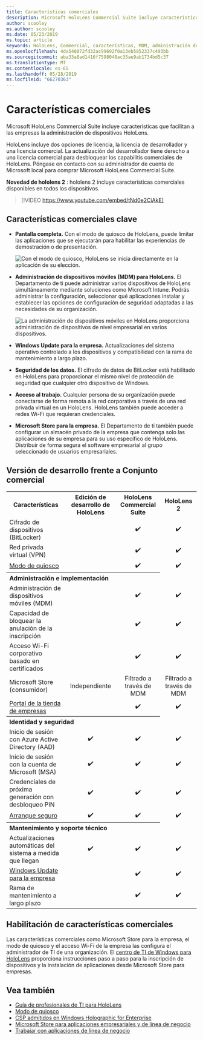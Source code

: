 ```yaml
---
title: Características comerciales
description: Microsoft HoloLens Commercial Suite incluye características que facilitan a las empresas la administración de dispositivos HoloLens.  HoloLens 2 se equipa con características comerciales de forma predeterminada.
author: scooley
ms.author: scooley
ms.date: 05/23/2019
ms.topic: article
keywords: HoloLens, Commercial, características, MDM, administración de dispositivos móviles, modo de quiosco
ms.openlocfilehash: 4da540072fd32ac99692f0a13eb5852337c493bb
ms.sourcegitcommit: aba33a8ad1416f7598048ac35ae9ab1734bd5c37
ms.translationtype: MT
ms.contentlocale: es-ES
ms.lasthandoff: 05/28/2019
ms.locfileid: "66270363"
---
```

# <a name="commercial-features"></a>Características comerciales

Microsoft HoloLens Commercial Suite incluye características que facilitan a las empresas la administración de dispositivos HoloLens.

HoloLens incluye dos opciones de licencia, la licencia de desarrollador y una licencia comercial.  La actualización del desarrollador tiene derecho a una licencia comercial para desbloquear los capabilitis comerciales de HoloLens.  Póngase en contacto con su administrador de cuenta de Microsoft local para comprar Microsoft HoloLens Commercial Suite.

**Novedad de hololens 2** : hololens 2 incluye características comerciales disponibles en todos los dispositivos.

>[!VIDEO https://www.youtube.com/embed/tNd0e2CiAkE]

## <a name="key-commercial-features"></a>Características comerciales clave

* **Pantalla completa.** Con el modo de quiosco de HoloLens, puede limitar las aplicaciones que se ejecutarán para habilitar las experiencias de demostración o de presentación.

  ![Con el modo de quiosco, HoloLens se inicia directamente en la aplicación de su elección.](images/201608-kioskmode-400px.png)

* **Administración de dispositivos móviles (MDM) para HoloLens.** El Departamento de ti puede administrar varios dispositivos de HoloLens simultáneamente mediante soluciones como Microsoft Intune. Podrás administrar la configuración, seleccionar qué aplicaciones instalar y establecer las opciones de configuración de seguridad adaptadas a las necesidades de su organización.

  ![La administración de dispositivos móviles en HoloLens proporciona administración de dispositivos de nivel empresarial en varios dispositivos.](images/201608-enterprisemanagement-400px.png)
   
* **Windows Update para la empresa.** Actualizaciones del sistema operativo controlado a los dispositivos y compatibilidad con la rama de mantenimiento a largo plazo.
* **Seguridad de los datos.** El cifrado de datos de BitLocker está habilitado en HoloLens para proporcionar el mismo nivel de protección de seguridad que cualquier otro dispositivo de Windows.
* **Acceso al trabajo.** Cualquier persona de su organización puede conectarse de forma remota a la red corporativa a través de una red privada virtual en un HoloLens. HoloLens también puede acceder a redes Wi-Fi que requieran credenciales.
* **Microsoft Store para la empresa.** El Departamento de ti también puede configurar un almacén privado de la empresa que contenga solo las aplicaciones de su empresa para su uso específico de HoloLens. Distribuir de forma segura el software empresarial al grupo seleccionado de usuarios empresariales.

## <a name="development-edition-vs-commercial-suite"></a>Versión de desarrollo frente a Conjunto comercial

<table>
<tr>
<th>Características</th><th>Edición de desarrollo de HoloLens</th><th>HoloLens Commercial Suite</th><th>HoloLens 2</th>
</tr><tr>
<td>Cifrado de dispositivos (BitLocker)</td><td></td><td style="text-align: center;">✔️</td><td style="text-align: center;">✔️</td>
</tr><tr>
<td>Red privada virtual (VPN)</td><td></td><td style="text-align: center;">✔️</td><td style="text-align: center;">✔️</td>
</tr><tr>
<td><a href="using-the-windows-device-portal.md#kiosk-mode">Modo de quiosco</a></td><td></td><td style="text-align: center;">✔️</td><td style="text-align: center;">✔️</td>
</tr><tr>
<th colspan="3" style="text-align: left;"> Administración e implementación</th>
</tr><tr>
<td>Administración de dispositivos móviles (MDM)</td><td style="text-align: center;"></td><td style="text-align: center;">✔️</td><td style="text-align: center;">✔️</td>
</tr><tr>
<td>Capacidad de bloquear la anulación de la inscripción</td><td></td><td style="text-align: center;">✔️</td><td style="text-align: center;">✔️</td>
</tr><tr>
<td>Acceso Wi-Fi corporativo basado en certificados</td><td></td><td style="text-align: center;">✔️</td><td style="text-align: center;">✔️</td>
</tr><tr>
<td>Microsoft Store (consumidor)</td><td style="text-align: center;">Independiente</td><td style="text-align: center;">Filtrado a través de MDM</td><td style="text-align: center;">Filtrado a través de MDM</td>
</tr><tr>
<td><a href="https://technet.microsoft.com/itpro/windows/manage/working-with-line-of-business-apps">Portal de la tienda de empresas</a></td><td></td><td style="text-align: center;">✔️</td><td style="text-align: center;">✔️</td>
</tr><tr>
<th colspan="3" style="text-align: left;"> Identidad y seguridad</th>
</tr><tr>
<td>Inicio de sesión con Azure Active Directory (AAD)</td><td style="text-align: center;">✔️</td><td style="text-align: center;">✔️</td><td style="text-align: center;">✔️</td>
</tr><tr>
<td>Inicio de sesión con la cuenta de Microsoft (MSA)</td><td style="text-align: center;">✔️</td><td style="text-align: center;">✔️</td><td style="text-align: center;">✔️</td>
</tr><tr>
<td>Credenciales de próxima generación con desbloqueo PIN</td><td style="text-align: center;">✔️</td><td style="text-align: center;">✔️</td><td style="text-align: center;">✔️</td>
</tr><tr>
<td><a href="https://msdn.microsoft.com/windows/hardware/commercialize/manufacture/desktop/secure-boot-overview">Arranque seguro</a></td><td style="text-align: center;">✔️</td><td style="text-align: center;">✔️</td><td style="text-align: center;">✔️</td>
</tr><tr>
<th colspan="3" style="text-align: left;"> Mantenimiento y soporte técnico</th>
</tr><tr>
<td>Actualizaciones automáticas del sistema a medida que llegan</td><td style="text-align: center;">✔️</td><td style="text-align: center;">✔️</td><td style="text-align: center;">✔️</td>
</tr><tr>
<td><a href="https://technet.microsoft.com/itpro/windows/plan/windows-update-for-business">Windows Update para la empresa</a></td><td></td><td style="text-align: center;">✔️</td><td style="text-align: center;">✔️</td>
</tr><tr>
<td>Rama de mantenimiento a largo plazo</td><td></td><td style="text-align: center;">✔️</td><td style="text-align: center;">✔️</td>
</tr>
</table>



## <a name="enabling-commercial-features"></a>Habilitación de características comerciales

Las características comerciales como Microsoft Store para la empresa, el modo de quiosco y el acceso Wi-Fi de la empresa las configura el administrador de TI de una organización. El [centro de TI de Windows para HoloLens](https://docs.microsoft.com/hololens) proporciona instrucciones paso a paso para la inscripción de dispositivos y la instalación de aplicaciones desde Microsoft Store para empresas.

## <a name="see-also"></a>Vea también
* [Guía de profesionales de TI para HoloLens](https://technet.microsoft.com/itpro/hololens/index)
* [Modo de quiosco](using-the-windows-device-portal.md#kiosk-mode)
* [CSP admitidos en Windows Holographic for Enterprise](https://msdn.microsoft.com/library/windows/hardware/dn920025(v=vs.85).aspx#HoloLens)
* [Microsoft Store para aplicaciones empresariales y de línea de negocio](https://blogs.technet.microsoft.com/sbucci/2016/04/13/windows-store-for-business-and-line-of-business-applications/)
* [Trabajar con aplicaciones de línea de negocio](https://technet.microsoft.com/itpro/windows/manage/working-with-line-of-business-apps)
